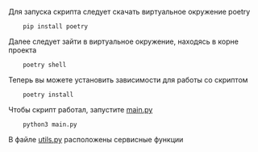 Для запуска скрипта следует скачать виртуальное окружение poetry

        pip install poetry

Далее следует зайти в виртуальное окружение, находясь в корне проекта

        poetry shell 

Теперь вы можете установить зависимости для работы со скриптом

        poetry install

Чтобы скрипт работал, запустите [main.py](src/main.py) 

        python3 main.py

В файле [utils.py](src/utils.py) расположены сервисные функции